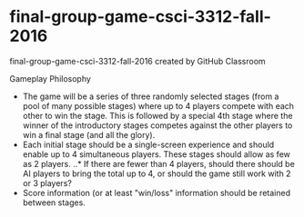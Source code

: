 # final-group-game-csci-3312-fall-2016
final-group-game-csci-3312-fall-2016 created by GitHub Classroom

Gameplay Philosophy
* The game will be a series of three randomly selected stages (from a pool of many possible stages) where up to 4 players compete with each other to win the stage. This is followed by a special 4th stage where the winner of the introductory stages competes against the other players to win a final stage (and all the glory). 
* Each initial stage should be a single-screen experience and should enable up to 4 simultaneous players. These stages should allow as few as 2 players.
..* If there are fewer than 4 players, should there should be AI players to bring the total up to 4, or should the game still work with 2 or 3 players?
* Score information (or at least "win/loss" information should be retained between stages.

